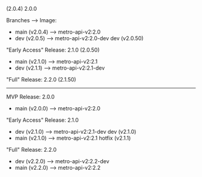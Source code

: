 (2.0.4)
2.0.0

Branches --> Image:
- main (v2.0.4) --> metro-api-v2:2.0
- dev  (v2.0.5) --> metro-api-v2:2.0-dev
  dev  (v2.0.50)

"Early Access" Release: 2.1.0 (2.0.50)

- main (v2.1.0) --> metro-api-v2:2.1
- dev  (v2.1.1) --> metro-api-v2:2.1-dev

"Full" Release: 2.2.0 (2.1.50)


-----------------

MVP Release: 2.0.0
- main (v2.0.0) --> metro-api-v2:2.0

"Early Access" Release: 2.1.0
- dev  (v2.1.0) --> metro-api-v2:2.1-dev
  dev  (v2.1.0)
- main (v2.1.0) --> metro-api-v2:2.1
  hotfix (v2.1.1)

"Full" Release: 2.2.0
- dev  (v2.2.0) --> metro-api-v2:2.2-dev
- main (v2.2.0) --> metro-api-v2:2.2